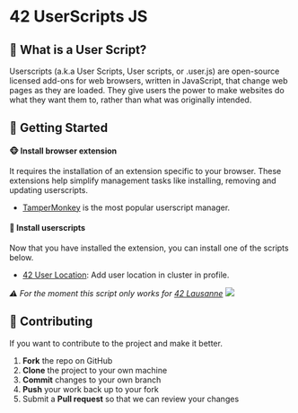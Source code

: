 # 42 UserScripts JS

## 🤔 What is a User Script?
Userscripts (a.k.a User Scripts, User scripts, or .user.js) are open-source licensed add-ons for web browsers, written in JavaScript, that change web pages as they are loaded. They give users the power to make websites do what they want them to, rather than what was originally intended.

## 🚀 Getting Started

#### 🐵 Install browser extension
It requires the installation of an extension specific to your browser. These extensions help simplify management tasks like installing, removing and updating userscripts.
- [TamperMonkey](https://www.tampermonkey.net/) is the most popular userscript manager.

#### 👤 Install userscripts
Now that you have installed the extension, you can install one of the scripts below.
- [42 User Location](https://github.com/ricardoreves/42-userscripts-js/scripts/raw/master/42-user-location.user.js): Add user location in cluster in profile.

*⚠️ For the moment this script only works for [42 Lausanne](https://www.42lausanne.ch/)* 
![](https://via.placeholder.com/1080x720.png?text=Coming%20soon...)

## 🤝 Contributing
If you want to contribute to the project and make it better.

 1. **Fork** the repo on GitHub
 2. **Clone** the project to your own machine
 3. **Commit** changes to your own branch
 4. **Push** your work back up to your fork
 5. Submit a **Pull request** so that we can review your changes
